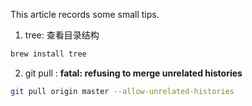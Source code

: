 This article records some small tips.

1. tree: 查看目录结构
```bash
brew install tree
```

2. git pull : 
    **fatal: refusing to merge unrelated histories**
```bash
git pull origin master --allow-unrelated-histories
```


